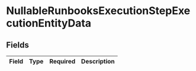 # NullableRunbooksExecutionStepExecutionEntityData


## Fields

| Field       | Type        | Required    | Description |
| ----------- | ----------- | ----------- | ----------- |
